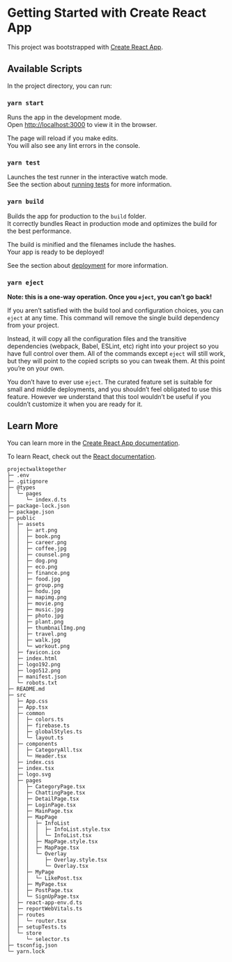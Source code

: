 # Getting Started with Create React App

This project was bootstrapped with [Create React App](https://github.com/facebook/create-react-app).

## Available Scripts

In the project directory, you can run:

### `yarn start`

Runs the app in the development mode.\
Open [http://localhost:3000](http://localhost:3000) to view it in the browser.

The page will reload if you make edits.\
You will also see any lint errors in the console.

### `yarn test`

Launches the test runner in the interactive watch mode.\
See the section about [running tests](https://facebook.github.io/create-react-app/docs/running-tests) for more information.

### `yarn build`

Builds the app for production to the `build` folder.\
It correctly bundles React in production mode and optimizes the build for the best performance.

The build is minified and the filenames include the hashes.\
Your app is ready to be deployed!

See the section about [deployment](https://facebook.github.io/create-react-app/docs/deployment) for more information.

### `yarn eject`

**Note: this is a one-way operation. Once you `eject`, you can’t go back!**

If you aren’t satisfied with the build tool and configuration choices, you can `eject` at any time. This command will remove the single build dependency from your project.

Instead, it will copy all the configuration files and the transitive dependencies (webpack, Babel, ESLint, etc) right into your project so you have full control over them. All of the commands except `eject` will still work, but they will point to the copied scripts so you can tweak them. At this point you’re on your own.

You don’t have to ever use `eject`. The curated feature set is suitable for small and middle deployments, and you shouldn’t feel obligated to use this feature. However we understand that this tool wouldn’t be useful if you couldn’t customize it when you are ready for it.

## Learn More

You can learn more in the [Create React App documentation](https://facebook.github.io/create-react-app/docs/getting-started).

To learn React, check out the [React documentation](https://reactjs.org/).

```
projectwalktogether
├─ .env
├─ .gitignore
├─ @types
│  └─ pages
│     └─ index.d.ts
├─ package-lock.json
├─ package.json
├─ public
│  ├─ assets
│  │  ├─ art.png
│  │  ├─ book.png
│  │  ├─ career.png
│  │  ├─ coffee.jpg
│  │  ├─ counsel.png
│  │  ├─ dog.png
│  │  ├─ eco.png
│  │  ├─ finance.png
│  │  ├─ food.jpg
│  │  ├─ group.png
│  │  ├─ hodu.jpg
│  │  ├─ mapimg.png
│  │  ├─ movie.png
│  │  ├─ music.jpg
│  │  ├─ photo.jpg
│  │  ├─ plant.png
│  │  ├─ thumbnailImg.png
│  │  ├─ travel.png
│  │  ├─ walk.jpg
│  │  └─ workout.png
│  ├─ favicon.ico
│  ├─ index.html
│  ├─ logo192.png
│  ├─ logo512.png
│  ├─ manifest.json
│  └─ robots.txt
├─ README.md
├─ src
│  ├─ App.css
│  ├─ App.tsx
│  ├─ common
│  │  ├─ colors.ts
│  │  ├─ firebase.ts
│  │  ├─ globalStyles.ts
│  │  └─ layout.ts
│  ├─ components
│  │  ├─ CategoryAll.tsx
│  │  └─ Header.tsx
│  ├─ index.css
│  ├─ index.tsx
│  ├─ logo.svg
│  ├─ pages
│  │  ├─ CategoryPage.tsx
│  │  ├─ ChattingPage.tsx
│  │  ├─ DetailPage.tsx
│  │  ├─ LoginPage.tsx
│  │  ├─ MainPage.tsx
│  │  ├─ MapPage
│  │  │  ├─ InfoList
│  │  │  │  ├─ InfoList.style.tsx
│  │  │  │  └─ InfoList.tsx
│  │  │  ├─ MapPage.style.tsx
│  │  │  ├─ MapPage.tsx
│  │  │  └─ Overlay
│  │  │     ├─ Overlay.style.tsx
│  │  │     └─ Overlay.tsx
│  │  ├─ MyPage
│  │  │  └─ LikePost.tsx
│  │  ├─ MyPage.tsx
│  │  ├─ PostPage.tsx
│  │  └─ SignUpPage.tsx
│  ├─ react-app-env.d.ts
│  ├─ reportWebVitals.ts
│  ├─ routes
│  │  └─ router.tsx
│  ├─ setupTests.ts
│  └─ store
│     └─ selector.ts
├─ tsconfig.json
└─ yarn.lock

```